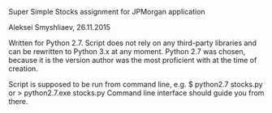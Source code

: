 Super Simple Stocks assignment for JPMorgan application

Aleksei Smyshliaev, 26.11.2015

Written for Python 2.7. Script does not rely on any third-party libraries
and can be rewritten to Python 3.x at any moment. Python 2.7 was chosen, because
it is the version author was the most proficient with at the time of creation.

Script is supposed to be run from command line, e.g.
    $ python2.7 stocks.py
    or
    > python2.7.exe stocks.py
Command line interface should guide you from there.
